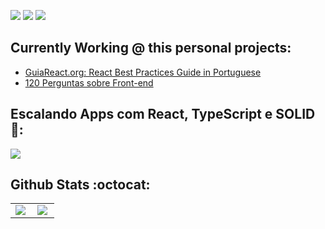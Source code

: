 
<p align="center">
  
  <a href="https://www.linkedin.com/in/rubenmarcus/"><img src="https://img.shields.io/badge/-rubenmarcus-blue?style=flat&logo=Linkedin&logoColor=white" /></a>
  <a href="https://medium.com/@rubenmarcus/"><img src="https://img.shields.io/badge/-@rubenmarcus-03a57a?style=flat&labelColor=03a57a&logo=Medium" /></a>
  <a href="mailto:ruben@rubenmarcus.dev"><img src="https://img.shields.io/badge/-ruben@rubenmarcus.dev-c14438?style=flat&logo=Gmail&logoColor=white" /></a>
</p>


## Currently Working @ this personal projects:

 -  <a href="https://github.com/rubenmarcus/guiareact.org">GuiaReact.org: React Best Practices Guide in Portuguese</a>
-  [120 Perguntas sobre Front-end](https://github.com/rubenmarcus/120-perguntas-frontend)
## Escalando Apps com React, TypeScript e SOLID 🚀:


  <a href="https://bit.ly/escalando-apps-com-react-ts-solid"><img src="https://user-images.githubusercontent.com/8454267/142744542-ec093b39-f24e-4e36-94a2-cafe49e23987.png" /></a>

## Github Stats :octocat:
<center>
<table>
  <tr>
    <td><img align="left" padding-right="10px" src=https://github-readme-stats.vercel.app/api?username=rubenmarcus&show_icons=true ></td>
    <td><img align="left" padding-right="10px" src=https://github-readme-stats.vercel.app/api/top-langs/?username=rubenmarcus&show_icons=true&layout=compact></td>
  </tr>  
</table>
</center>
